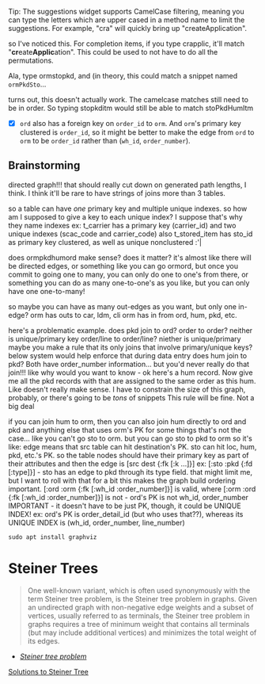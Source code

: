 Tip: The suggestions widget supports CamelCase filtering, meaning you can type the letters which are upper cased in a method name to limit the suggestions. For example, "cra" will quickly bring up "createApplication".

so I've noticed this. For completion items, if you type crapplic, it'll match "**cr**eate**Applic**ation". This could be used to not have to do all the permutations.

Ala, type ormstopkd, and (in theory, this could match a snippet named `ormPkdSto`...

turns out, this doesn't actually work. The camelcase matches still need to be in order.
So typing stopkditm would still be able to match stoPkdHumItm

- [X] `ord` also has a foreign key on `order_id` to `orm`. And `orm`'s primary key clustered is `order_id`, so it might be better to make the edge from `ord` to `orm` to be `order_id` rather than (`wh_id`, `order_number`).

## Brainstorming

directed graph!!!
that should really cut down on generated path lengths, I think.
I think it'll be rare to have strings of joins more than 3 tables.

so a table can have *one* primary key and multiple unique indexes.
so how am I supposed to give a key to each unique index? I suppose that's why they name indexes
ex: t_carrier has a primary key (carrier_id) and two unique indexes (scac_code and carrier_code)
also t_stored_item has sto_id as primary key clustered, as well as unique nonclustered :'|

does ormpkdhumord make sense? does it matter?
it's almost like there will be directed edges, or something
like you can go ormord, but once you commit to going one to many, you can only do one to one's from there, or something
you can do as many one-to-one's as you like, but you can only have one one-to-many!

so maybe you can have as many out-edges as you want, but only one in-edge?
orm has outs to car, ldm, cli
orm has in from ord, hum, pkd, etc.

here's a problematic example. does pkd join to ord?
order to order? neither is unique/primary key
order/line to order/line? niether is unique/primary
maybe you make a rule that its only joins that involve primary/unique keys? below system would help enforce that during data entry
does hum join to pkd? Both have order_number information...
but you'd never really do that join!!!
like why would you want to know - ok here's a hum record. Now give me all the pkd records with that are
assigned to the same order as this hum. Like doesn't really make sense.
I have to constrain the size of this graph, probably, or there's going to be *tons* of snippets
This rule will be fine. Not a big deal

if you can join hum to orm, then you can also join hum directly to ord and pkd and anything else that uses orm's PK
for some things that's not the case... like you can't go sto to orm. but you can go sto to pkd to orm
so it's like: edge means that src table can hit destination's PK.
sto can hit loc, hum, pkd, etc.'s PK.
so the table nodes should have their primary key as part of their attributes
and then the edge is [src dest {:fk [:k ...]}]
ex: [:sto :pkd {:fd [:type]}] - sto has an edge to pkd through its type field. 
that might limit me, but I want to roll with that for a bit
this makes the graph build ordering important.
[:ord :orm {:fk [:wh_id :order_number]}] is valid, where
[:orm :ord {:fk [:wh_id :order_number]}] is not - ord's PK is not wh_id, order_number
IMPORTANT - it doesn't have to be just PK, though, it could be UNIQUE INDEX!
ex: ord's PK is order_detail_id (but who uses that??), whereas its UNIQUE INDEX is (wh_id, order_number, line_number)

`sudo apt install graphviz`

# Steiner Trees

> One well-known variant, which is often used synonymously with the term Steiner tree problem, is the Steiner tree problem in graphs. Given an undirected graph with non-negative edge weights and a subset of vertices, usually referred to as terminals, the Steiner tree problem in graphs requires a tree of minimum weight that contains all terminals (but may include additional vertices) and minimizes the total weight of its edges.
- <a href="https://en.wikipedia.org/wiki/Steiner_tree_problem"><cite>Steiner tree problem</cite></a>

[Solutions to Steiner Tree](https://www.cs.ucr.edu/~michalis/COURSES/240-08/steiner.html)